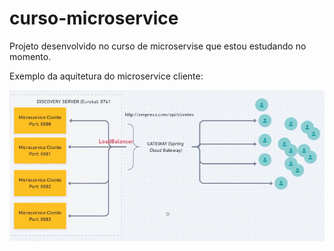 # curso-microservice

Projeto desenvolvido no curso de microservise que estou estudando no momento.

Exemplo da aquitetura do microservice cliente:

![Arquitetura Microservice](https://github.com/Reinaldo44/mscurso/raw/main/Arquitetura_Microservice.png)

